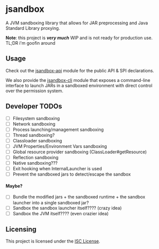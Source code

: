 # jsandbox

A JVM sandboxing library that allows for JAR preprocessing and Java Standard Library proxying.

**Note**: this project is ***very much*** WIP and is not ready for production use.
TL;DR i'm goofin around

## Usage

Check out the [jsandbox-api](./jsandbox-api) module for the public API & SPI declarations.

We also provide the [jsandbox-cli](./jsandbox-cli) module that exposes a command-line interface to launch JARs in a sandboxed environment with direct control over the permission system.

## Developer TODOs

- [ ] Filesystem sandboxing
- [ ] Network sandboxing
- [ ] Process launching/management sandboxing
- [ ] Thread sandboxing?
- [ ] Classloader sandboxing
- [ ] JVM Properties/Environment Vars sandboxing
- [ ] Global resource provider sandboxing (ClassLoader#getResource)
- [ ] Reflection sandboxing
- [ ] Native sandboxing???
- [ ] Exit hooking when InternalLauncher is used
- [ ] Prevent the sandboxed jars to detect/escape the sandbox

#### Maybe?

- [ ] Bundle the modified jars + the sandboxed runtime + the sandbox launcher into a single sandboxed jar?
- [ ] Sandbox the sandbox launcher itself???? (crazy idea)
- [ ] Sandbox the JVM itself???? (even crazier idea)

## Licensing

This project is licensed under the [ISC License](./LICENSE).
